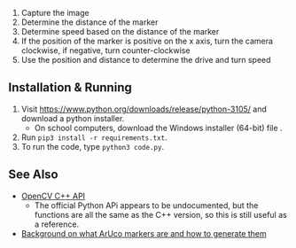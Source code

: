 1. Capture the image
2. Determine the distance of the marker
3. Determine speed based on the distance of the marker
4. If the position of the marker is positive on the x axis, turn the camera clockwise, if negative, turn counter-clockwise
5. Use the position and distance to determine the drive and turn speed


Installation & Running
----------------------
1. Visit https://www.python.org/downloads/release/python-3105/ and download a python installer.
    - On school computers, download the Windows installer (64-bit) file .
2. Run `pip3 install -r requirements.txt`.
3. To run the code, type `python3 code.py`.


See Also
--------
* [OpenCV C++ API](https://docs.opencv.org/4.x/d9/d6a/group__aruco.html)
   - The official Python APi appears to be undocumented, but the functions are all the 
        same as the C++ version, so this is still useful as a reference.
* [Background on what ArUco markers are and how to generate them](https://docs.opencv.org/4.x/d5/dae/tutorial_aruco_detection.html)